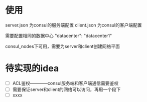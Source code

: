 # 使用

server.json 为consul的服务端配置
client.json 为consul的客户端配置

需要配置相同的数据中心 "datacenter": "datacenter1"

consul_nodes下可用，需要为server和client创建网络平面

# 待实现的idea

- [ ] ACL鉴权————consul服务端和客户端通信需要鉴权
- [ ] 需要保证server和client的网络可以访问，再用一个段下
- [ ] xxxx
